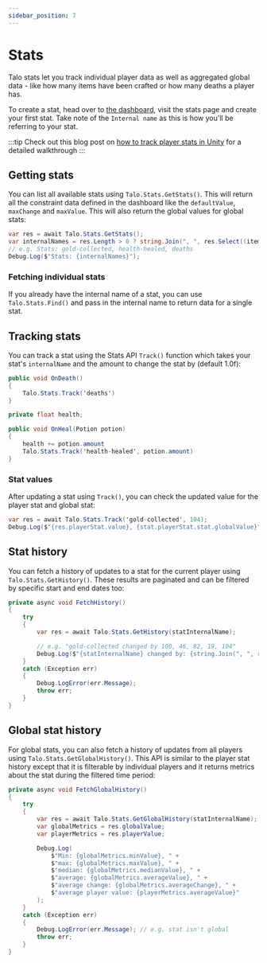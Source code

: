 ```yaml
---
sidebar_position: 7
---
```


# Stats

Talo stats let you track individual player data as well as aggregated global data - like how many items have been crafted or how many deaths a player has.

To create a stat, head over to [the dashboard](https://dashboard.trytalo.com), visit the stats page and create your first stat. Take note of the `Internal name` as this is how you'll be referring to your stat.

:::tip
Check out this blog post on [how to track player stats in Unity](https://trytalo.com/blog/stat-tracking-unity?utm_source=docs&utm_medium=tip) for a detailed walkthrough
:::

## Getting stats

You can list all available stats using `Talo.Stats.GetStats()`. This will return all the constraint data defined in the dashboard like the `defaultValue`, `maxChange` and `maxValue`. This will also return the global values for global stats:

```csharp
var res = await Talo.Stats.GetStats();
var internalNames = res.Length > 0 ? string.Join(", ", res.Select((item) => item.internalName)) : "no stats";
// e.g. Stats: gold-collected, health-healed, deaths
Debug.Log($"Stats: {internalNames}");
```

### Fetching individual stats

If you already have the internal name of a stat, you can use `Talo.Stats.Find()` and pass in the internal name to return data for a single stat.

## Tracking stats

You can track a stat using the Stats API `Track()` function which takes your stat's `internalName` and the amount to change the stat by (default 1.0f):

```csharp title="PlayerDeathController.cs"
public void OnDeath()
{
	Talo.Stats.Track('deaths')
}
```

```csharp title="PlayerPotionController.cs"
private float health;

public void OnHeal(Potion potion)
{
	health += potion.amount
	Talo.Stats.Track('health-healed', potion.amount)
}
```

### Stat values

After updating a stat using `Track()`, you can check the updated value for the player stat and global stat:

```csharp
var res = await Talo.Stats.Track('gold-collected', 104);
Debug.Log($"{res.playerStat.value}, {stat.playerStat.stat.globalValue}")
```

## Stat history

You can fetch a history of updates to a stat for the current player using `Talo.Stats.GetHistory()`. These results are paginated and can be filtered by specific start and end dates too:

```csharp
private async void FetchHistory()
{
	try
	{
		var res = await Talo.Stats.GetHistory(statInternalName);

		// e.g. "gold-collected changed by 100, 46, 82, 19, 104"
		Debug.Log($"{statInternalName} changed by: {string.Join(", ", res.history.Select((item) => item.change))}");
	}
	catch (Exception err)
	{
		Debug.LogError(err.Message);
		throw err;
	}
}
```

## Global stat history

For global stats, you can also fetch a history of updates from all players using `Talo.Stats.GetGlobalHistory()`. This API is similar to the player stat history except that it is filterable by individual players and it returns metrics about the stat during the filtered time period:

```csharp
private async void FetchGlobalHistory()
{
	try
	{
		var res = await Talo.Stats.GetGlobalHistory(statInternalName);
		var globalMetrics = res.globalValue;
		var playerMetrics = res.playerValue;

		Debug.Log(
			$"Min: {globalMetrics.minValue}, " +
			$"max: {globalMetrics.maxValue}, " +
			$"median: {globalMetrics.medianValue}, " +
			$"average: {globalMetrics.averageValue}, " +
			$"average change: {globalMetrics.averageChange}, " +
			$"average player value: {playerMetrics.averageValue}"
		);
	}
	catch (Exception err)
	{
		Debug.LogError(err.Message); // e.g. stat isn't global
		throw err;
	}
}
```